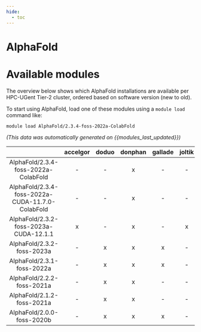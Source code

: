 ```yaml
---
hide:
  - toc
---
```


AlphaFold
=========

# Available modules


The overview below shows which AlphaFold installations are available per HPC-UGent Tier-2 cluster, ordered based on software version (new to old).

To start using AlphaFold, load one of these modules using a `module load` command like:

```shell
module load AlphaFold/2.3.4-foss-2022a-ColabFold
```

*(This data was automatically generated on {{modules_last_updated}})*  

| |accelgor|doduo|donphan|gallade|joltik|shinx|skitty|
| :---: | :---: | :---: | :---: | :---: | :---: | :---: | :---: |
|AlphaFold/2.3.4-foss-2022a-ColabFold|-|-|x|-|-|-|-|
|AlphaFold/2.3.4-foss-2022a-CUDA-11.7.0-ColabFold|-|-|x|-|-|-|-|
|AlphaFold/2.3.2-foss-2023a-CUDA-12.1.1|x|-|x|-|x|-|-|
|AlphaFold/2.3.2-foss-2023a|-|x|x|x|-|x|x|
|AlphaFold/2.3.1-foss-2022a|-|x|x|x|-|-|-|
|AlphaFold/2.2.2-foss-2021a|-|x|x|-|-|-|-|
|AlphaFold/2.1.2-foss-2021a|-|x|x|-|-|-|-|
|AlphaFold/2.0.0-foss-2020b|-|x|x|x|-|-|-|

